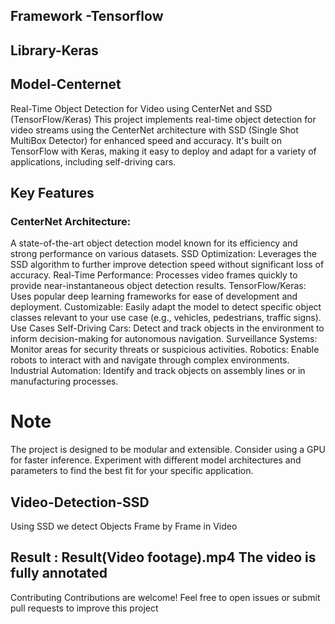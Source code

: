 ## Framework -Tensorflow
## Library-Keras
## Model-Centernet


Real-Time Object Detection for Video using CenterNet and SSD (TensorFlow/Keras)
This project implements real-time object detection for video streams using the CenterNet architecture with SSD (Single Shot MultiBox Detector) for enhanced speed and accuracy.  It's built on TensorFlow with Keras, making it easy to deploy and adapt for a variety of applications, including self-driving cars.

## Key Features
### CenterNet Architecture: 
A state-of-the-art object detection model known for its efficiency and strong performance on various datasets.
SSD Optimization: Leverages the SSD algorithm to further improve detection speed without significant loss of accuracy.
Real-Time Performance: Processes video frames quickly to provide near-instantaneous object detection results.
TensorFlow/Keras: Uses popular deep learning frameworks for ease of development and deployment.
Customizable: Easily adapt the model to detect specific object classes relevant to your use case (e.g., vehicles, pedestrians, traffic signs).
Use Cases
Self-Driving Cars:
Detect and track objects in the environment to inform decision-making for autonomous navigation.
Surveillance Systems: 
Monitor areas for security threats or suspicious activities.
Robotics:
Enable robots to interact with and navigate through complex environments.
Industrial Automation: 
Identify and track objects on assembly lines or in manufacturing processes.


# Note
The project is designed to be modular and extensible.
Consider using a GPU for faster inference.
Experiment with different model architectures and parameters to find the best fit for your specific application.



## Video-Detection-SSD

Using SSD we detect Objects Frame by Frame in Video


## Result : Result(Video footage).mp4 The video is fully annotated 

Contributing
Contributions are welcome! Feel free to open issues or submit pull requests to improve this project
